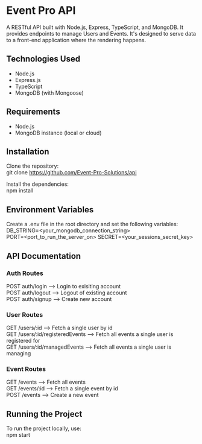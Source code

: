 # Event Pro API

A RESTful API built with Node.js, Express, TypeScript, and MongoDB. It provides endpoints to manage Users and Events. It's designed to serve data to a front-end application where the rendering happens.

## Technologies Used

-   Node.js
-   Express.js
-   TypeScript
-   MongoDB (with Mongoose)

## Requirements

-   Node.js
-   MongoDB instance (local or cloud)

## Installation

Clone the repository:  
git clone https://github.com/Event-Pro-Solutions/api

Install the dependencies:  
npm install

## Environment Variables

Create a .env file in the root directory and set the following variables:  
DB_STRING=<your_mongodb_connection_string>  
PORT=<port_to_run_the_server_on>
SECRET=<your_sessions_secret_key>

## API Documentation

### Auth Routes

POST auth/login --> Login to exisiting account  
POST auth/logout --> Logout of existing account  
POST auth/signup --> Create new account

### User Routes

GET /users/:id --> Fetch a single user by id  
GET /users/:id/registeredEvents --> Fetch all events a single user is registered for  
GET /users/:id/managedEvents --> Fetch all events a single user is managing

### Event Routes

GET /events --> Fetch all events  
GET /events/:id --> Fetch a single event by id  
POST /events --> Create a new event  


## Running the Project

To run the project locally, use:  
npm start
